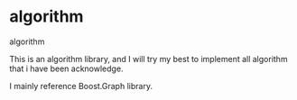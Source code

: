 # algorithm
algorithm


This is an algorithm library, and I will try my best to implement all algorithm that i have been acknowledge.


I mainly reference Boost.Graph library.

